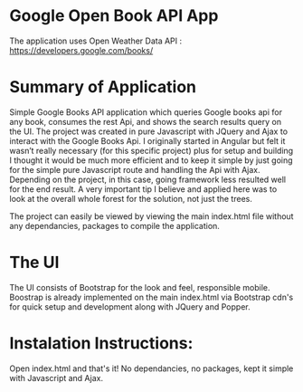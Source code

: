 # Google Open Book API App

The application uses Open Weather Data API : https://developers.google.com/books/

# Summary of Application

Simple Google Books API application which queries Google books api for any book, consumes the rest Api, and shows the search results query on the UI. The project was created in pure Javascript with JQuery and Ajax to interact with the Google Books Api. I originally started in Angular but felt it wasn’t really necessary (for this specific project) plus for setup and building I thought it would be much more efficient and to keep it simple by just going for the simple pure Javascript route and handling the Api with Ajax. Depending on the project, in this case, going framework less resulted well for the end result. A very important tip I believe and applied here was to look at the overall whole forest for the solution, not just the trees.

The project can easily be viewed by viewing the main index.html file without any dependancies, packages to compile the application.

# The UI

The UI consists of Bootstrap for the look and feel, responsible mobile. Boostrap is already implemented on the main index.html via Bootstrap cdn's for quick setup and development along with JQuery and Popper. 



# Instalation Instructions:

Open index.html and that's it! No dependancies, no packages, kept it simple with Javascript and Ajax.




